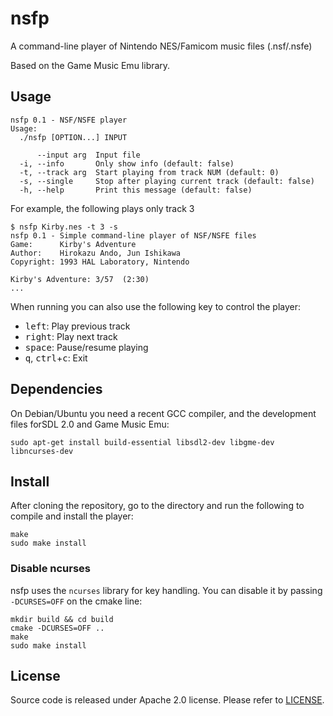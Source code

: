 # nsfp

A command-line player of Nintendo NES/Famicom music files (.nsf/.nsfe)

Based on the Game Music Emu library.

## Usage


```
nsfp 0.1 - NSF/NSFE player
Usage:
  ./nsfp [OPTION...] INPUT

      --input arg  Input file
  -i, --info       Only show info (default: false)
  -t, --track arg  Start playing from track NUM (default: 0)
  -s, --single     Stop after playing current track (default: false)
  -h, --help       Print this message (default: false)
```

For example, the following plays only track 3

```
$ nsfp Kirby.nes -t 3 -s
nsfp 0.1 - Simple command-line player of NSF/NSFE files
Game:      Kirby's Adventure
Author:    Hirokazu Ando, Jun Ishikawa
Copyright: 1993 HAL Laboratory, Nintendo

Kirby's Adventure: 3/57  (2:30)
...
```

When running you can also use the following key to control the player:

* <kbd>left</kbd>: Play previous track
* <kbd>right</kbd>: Play next track
* <kbd>space</kbd>: Pause/resume playing
* <kbd>q</kbd>, <kbd>ctrl</kbd>+<kbd>c</kbd>: Exit


## Dependencies

On Debian/Ubuntu you need a recent GCC compiler, and the development files
forSDL 2.0 and Game Music Emu:

```
sudo apt-get install build-essential libsdl2-dev libgme-dev libncurses-dev
```


## Install

After cloning the repository, go to the directory and run the following to
compile and install the player:

```
make
sudo make install
```

### Disable ncurses

nsfp uses the `ncurses` library for key handling. You can disable it by passing
`-DCURSES=OFF` on the cmake line:

```
mkdir build && cd build
cmake -DCURSES=OFF ..
make
sudo make install
```

## License

Source code is released under Apache 2.0 license. Please refer to
[LICENSE](LICENSE).
